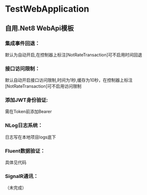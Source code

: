 # TestWebApplication
## 自用.Net8 WebApi模板
### 集成事件回退：
  默认为自动开启,在控制器上标注[NotRateTransaction]可不启用时间回退
### 接口访问限制：
  默认自动开启接口访问限制,时间为1秒,缓存为10秒，在控制器上标注[NotRateTransaction]可不启用访问限制
### 添加JWT身份验证:
  需在Token前添加Bearer
### NLog日志系统：
  日志写在本地项目logs底下
### Fluent数据验证：
  具体见代码
### SignalR通讯：
  （未完成）
